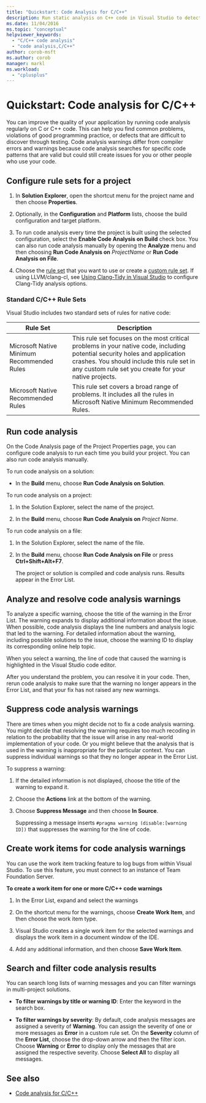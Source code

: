 ```yaml
---
title: "Quickstart: Code Analysis for C/C++"
description: Run static analysis on C++ code in Visual Studio to detect common coding problems and defects.
ms.date: 11/04/2016
ms.topic: "conceptual"
helpviewer_keywords:
  - "C/C++ code analysis"
  - "code analysis,C/C++"
author: corob-msft
ms.author: corob
manager: markl
ms.workload:
  - "cplusplus"
---
```

# Quickstart: Code analysis for C/C++

You can improve the quality of your application by running code analysis regularly on C or C++ code. This can help you find common problems, violations of good programming practice, or defects that are difficult to discover through testing. Code analysis warnings differ from compiler errors and warnings because code analysis searches for specific code patterns that are valid but could still create issues for you or other people who use your code.

## Configure rule sets for a project

1. In **Solution Explorer**, open the shortcut menu for the project name and then choose **Properties**.

2. Optionally, in the **Configuration** and **Platform** lists, choose the build configuration and target platform.

3. To run code analysis every time the project is built using the selected configuration, select the **Enable Code Analysis on Build** check box. You can also run code analysis manually by opening the **Analyze** menu and then choosing **Run Code Analysis on** *ProjectName* or **Run Code Analysis on File**.

4. Choose the [rule set](../code-quality/using-rule-sets-to-specify-the-cpp-rules-to-run.md) that you want to use or create a [custom rule set](../code-quality/how-to-create-a-custom-rule-set.md). If using LLVM/clang-cl, see [Using Clang-Tidy in Visual Studio](../code-quality/clang-tidy.md) to configure Clang-Tidy analysis options.

### Standard C/C++ Rule Sets

Visual Studio includes two standard sets of rules for native code:

|Rule Set|Description|
|--------------|-----------------|
|Microsoft Native Minimum Recommended Rules|This rule set focuses on the most critical problems in your native code, including potential security holes and application crashes. You should include this rule set in any custom rule set you create for your native projects.|
|Microsoft Native Recommended Rules|This rule set covers a broad range of problems. It includes all the rules in Microsoft Native Minimum Recommended Rules.|

## Run code analysis

On the Code Analysis page of the Project Properties page, you can configure code analysis to run each time you build your project. You can also run code analysis manually.

To run code analysis on a solution:

- In the **Build** menu, choose **Run Code Analysis on Solution**.

To run code analysis on a project:

1. In the Solution Explorer, select the name of the project.

2. In the **Build** menu, choose **Run Code Analysis on** *Project Name*.

To run code analysis on a file:

1. In the Solution Explorer, select the name of the file.

2. In the **Build** menu, choose **Run Code Analysis on File** or press **Ctrl+Shift+Alt+F7**.

   The project or solution is compiled and code analysis runs. Results appear in the Error List.

## Analyze and resolve code analysis warnings

To analyze a specific warning, choose the title of the warning in the Error List. The warning expands to display additional information about the issue. When possible, code analysis displays the line numbers and analysis logic that led to the warning. For detailed information about the warning, including possible solutions to the issue, choose the warning ID to display its corresponding online help topic.

When you select a warning, the line of code that caused the warning is highlighted in the Visual Studio code editor.

After you understand the problem, you can resolve it in your code. Then, rerun code analysis to make sure that the warning no longer appears in the Error List, and that your fix has not raised any new warnings.

## Suppress code analysis warnings

There are times when you might decide not to fix a code analysis warning. You might decide that resolving the warning requires too much recoding in relation to the probability that the issue will arise in any real-world implementation of your code. Or you might believe that the analysis that is used in the warning is inappropriate for the particular context. You can suppress individual warnings so that they no longer appear in the Error List.

To suppress a warning:

1. If the detailed information is not displayed, choose the title of the warning to expand it.

2. Choose the **Actions** link at the bottom of the warning.

3. Choose **Suppress Message** and then choose **In Source**.

   Suppressing a message inserts `#pragma warning (disable:[warning ID])` that suppresses the warning for the line of code.

## Create work items for code analysis warnings

You can use the work item tracking feature to log bugs from within Visual Studio. To use this feature, you must connect to an instance of Team Foundation Server.

**To create a work item for one or more C/C++ code warnings**

1. In the Error List, expand and select the warnings

2. On the shortcut menu for the warnings, choose **Create Work Item**, and then choose the work item type.

3. Visual Studio creates a single work item for the selected warnings and displays the work item in a document window of the IDE.

4. Add any additional information, and then choose **Save Work Item**.

## Search and filter code analysis results

You can search long lists of warning messages and you can filter warnings in multi-project solutions.

- **To filter warnings by title or warning ID**: Enter the keyword in the search box.

- **To filter warnings by severity**: By default, code analysis messages are assigned a severity of **Warning**. You can assign the severity of one or more messages as **Error** in a custom rule set. On the **Severity** column of the **Error List**, choose the drop-down arrow and then the filter icon. Choose **Warning** or **Error** to display only the messages that are assigned the respective severity. Choose **Select All** to display all messages.

## See also

- [Code analysis for C/C++](../code-quality/code-analysis-for-c-cpp-overview.md)
